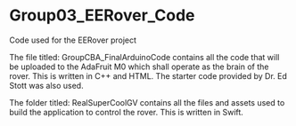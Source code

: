 # Group03_EERover_Code
Code used for the EERover project

The file titled: GroupCBA_FinalArduinoCode contains all the code that will be uploaded to the AdaFruit M0 which shall operate as the brain of the rover. This is written in C++ and HTML. The starter code provided by Dr. Ed Stott was also used.

The folder titled: RealSuperCoolGV contains all the files and assets used to build the application to control the rover. This is written in Swift. 
